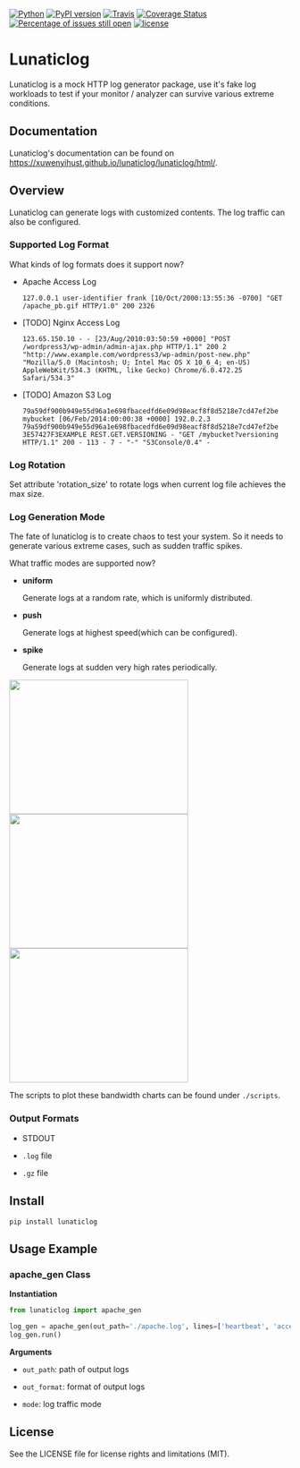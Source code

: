 [![Python](https://img.shields.io/badge/python-3.4%2C%203.5%2C%203.6-blue.svg)](https://travis-ci.org/xuwenyihust/Visor)
[![PyPI version](https://badge.fury.io/py/lunaticlog.svg)](https://badge.fury.io/py/lunaticlog)
[![Travis](https://travis-ci.org/xuwenyihust/lunaticlog.svg?branch=master)](https://travis-ci.org/xuwenyihust/lunaticlog)
[![Coverage Status](https://coveralls.io/repos/github/xuwenyihust/lunaticlog/badge.svg?branch=master)](https://coveralls.io/github/xuwenyihust/lunaticlog?branch=master)
[![Percentage of issues still open](http://isitmaintained.com/badge/open/xuwenyihust/lunaticlog.svg)](http://isitmaintained.com/project/xuwenyihust/lunaticlog "Percentage of issues still open")
[![license](https://img.shields.io/github/license/mashape/apistatus.svg?maxAge=2592000)](https://github.com/xuwenyihust/Visor/blob/master/LICENSE)


# Lunaticlog
Lunaticlog is a mock HTTP log generator package, use it's fake log workloads to test if your monitor / analyzer can survive various extreme conditions. 


## Documentation
Lunaticlog's documentation can be found on https://xuwenyihust.github.io/lunaticlog/lunaticlog/html/.


## Overview
Lunaticlog can generate logs with customized contents. The log traffic can also be configured.

### Supported Log Format
What kinds of log formats does it support now?

* Apache Access Log

  `127.0.0.1 user-identifier frank [10/Oct/2000:13:55:36 -0700] "GET /apache_pb.gif HTTP/1.0" 200 2326`

* [TODO] Nginx Access Log

  `123.65.150.10 - - [23/Aug/2010:03:50:59 +0000] "POST /wordpress3/wp-admin/admin-ajax.php HTTP/1.1" 200 2 "http://www.example.com/wordpress3/wp-admin/post-new.php" "Mozilla/5.0 (Macintosh; U; Intel Mac OS X 10_6_4; en-US) AppleWebKit/534.3 (KHTML, like Gecko) Chrome/6.0.472.25 Safari/534.3"`

* [TODO] Amazon S3 Log

  `79a59df900b949e55d96a1e698fbacedfd6e09d98eacf8f8d5218e7cd47ef2be mybucket [06/Feb/2014:00:00:38 +0000] 192.0.2.3 79a59df900b949e55d96a1e698fbacedfd6e09d98eacf8f8d5218e7cd47ef2be 3E57427F3EXAMPLE REST.GET.VERSIONING - "GET /mybucket?versioning HTTP/1.1" 200 - 113 - 7 - "-" "S3Console/0.4" -`

### Log Rotation
Set attribute 'rotation_size' to rotate logs when current log file achieves the max size.

### Log Generation Mode
The fate of lunaticlog is to create chaos to test your system. So it needs to generate various extreme cases, such as sudden traffic spikes.

What traffic modes are supported now?

* **uniform** 

  Generate logs at a random rate, which is uniformly distributed.

* **push**

  Generate logs at highest speed(which can be configured).

* **spike**

  Generate logs at sudden very high rates periodically.
  
<img src="https://raw.githubusercontent.com/xuwenyihust/lunaticlog/master/img/mode_uniform.png" width="320" height="240"/><img src="https://raw.githubusercontent.com/xuwenyihust/lunaticlog/master/img/mode_spike.png" width="320" height="240"/><img src="https://raw.githubusercontent.com/xuwenyihust/lunaticlog/master/img/mode_push.png" width="320" height="240"/>

The scripts to plot these bandwidth charts can be found under `./scripts`.

### Output Formats

* STDOUT

* `.log` file

* `.gz` file


## Install

`pip install lunaticlog`


## Usage Example

### apache_gen Class

**Instantiation**

```python
from lunaticlog import apache_gen

log_gen = apache_gen(out_path='./apache.log', lines=['heartbeat', 'access'])
log_gen.run()
```

**Arguments**

* `out_path`: path of output logs

* `out_format`: format of output logs

* `mode`: log traffic mode

## License
See the LICENSE file for license rights and limitations (MIT).

